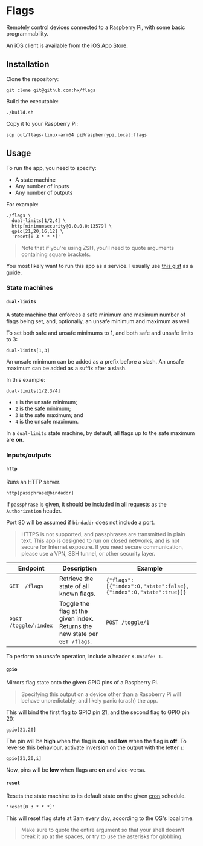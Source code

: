 # Flags

Remotely control devices connected to a Raspberry Pi, with some basic programmability.

An iOS client is available from the [iOS App Store](https://apps.apple.com/app/pi-flags/id1634687777?platform=iphone).

## Installation

Clone the repository:

```shell
git clone git@github.com:hx/flags
```

Build the executable:

```shell
./build.sh
```

Copy it to your Raspberry Pi:

```shell
scp out/flags-linux-arm64 pi@raspberrypi.local:flags
```

## Usage

To run the app, you need to specify:

- A state machine
- Any number of inputs
- Any number of outputs

For example:

```shell
./flags \
  dual-limits[1/2,4] \
  http[minimumsecurity@0.0.0.0:13579] \
  gpio[21,20,16,12] \
  'reset[0 3 * * *]'
```

> Note that if you're using ZSH, you'll need to quote arguments containing square brackets.

You most likely want to run this app as a service. I usually use
[this gist](https://gist.github.com/hx/e49e61d4337eed860313774935c3b68e) as a guide.

### State machines

#### `dual-limits`

A state machine that enforces a safe minimum and maximum number of flags being set, and, optionally, an unsafe minimum 
and maximum as well.

To set both safe and unsafe minimums to 1, and both safe and unsafe limits to 3:

```shell
dual-limits[1,3]
```

An unsafe minimum can be added as a prefix before a slash. An unsafe maximum can be added as a suffix after a slash.

In this example:

```shell
dual-limits[1/2,3/4]
```

- `1` is the unsafe minimum;
- `2` is the safe minimum;
- `3` is the safe maximum; and
- `4` is the unsafe maximum.

In a `dual-limits` state machine, by default, all flags up to the safe maximum are **on**.

### Inputs/outputs

#### `http`

Runs an HTTP server.

```shell
http[passphrase@bindaddr]
```

If `passphrase` is given, it should be included in all requests as the `Authorization` header.

Port 80 will be assumed if `bindaddr` does not include a port.

> HTTPS is not supported, and passphrases are transmitted in plain text. This app is designed to run on closed networks, 
> and is not secure for Internet exposure. If you need secure communication, please use a VPN, SSH tunnel, or other 
> security layer.

| Endpoint              | Description                                                                 | Example                                                          |
|-----------------------|-----------------------------------------------------------------------------|------------------------------------------------------------------|
| `GET  /flags`         | Retrieve the state of all known flags.                                      | `{"flags":[{"index":0,"state":false},{"index":0,"state":true}]}` |
| `POST /toggle/:index` | Toggle the flag at the given index. Returns the new state per `GET /flags`. | `POST /toggle/1`                                                 |

To perform an unsafe operation, include a header `X-Unsafe: 1`.

#### `gpio`

Mirrors flag state onto the given GPIO pins of a Raspberry Pi.

> Specifying this output on a device other than a Raspberry Pi will behave unpredictably, and likely panic (crash) the
> app.

This will bind the first flag to GPIO pin 21, and the second flag to GPIO pin 20:

```shell
gpio[21,20]
```

The pin will be **high** when the flag is **on**, and **low** when the flag is **off**. To reverse this behaviour, activate
inversion on the output with the letter `i`:

```shell
gpio[21,20,i]
```

Now, pins will be **low** when flags are **on** and vice-versa.

#### `reset`

Resets the state machine to its default state on the given [cron](https://crontab.guru/) schedule.

```shell
'reset[0 3 * * *]'
```

This will reset flag state at 3am every day, according to the OS's local time.

> Make sure to quote the entire argument so that your shell doesn't break it up at the spaces, or try to use the
> asterisks for globbing.
